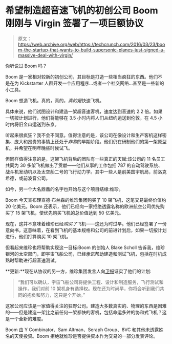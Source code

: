 # 希望制造超音速飞机的初创公司 Boom 刚刚与 Virgin  签署了一项巨额协议

> 原文：<https://web.archive.org/web/https://techcrunch.com/2016/03/23/boom-the-startup-that-wants-to-build-supersonic-planes-just-signed-a-massive-deal-with-virgin/>

你听说过 Boom 吗？

Boom 是一家相对较新的初创公司，其目标是打造一些相当疯狂的东西。他们不是在为 Kickstarter 人群开发一个应用程序…或者一个社交网络…甚至是一些新的小工具。

Boom 想造飞机。真的，真的，*真的是*快速飞机。

具体来说，他们试图设计和建造一架超音速客机，速度达到音速的 2.2 倍。如果一切按计划进行，他们将能够在 3.5 小时内将人们从纽约运送到伦敦，在 4.5 小时内将旧金山运送到东京。

听起来很疯狂？我不会不同意。值得注意的是，该公司在像设计和生产客机这样密集、庞大和昂贵的事情上还处于*非常*的早期阶段。他们仍在研制他们的第一架原型机，并希望在明年晚些时候试飞。

但同样值得注意的是，这架飞机背后的团队有一些真正的天赋:该公司的 11 名员工共同为 30 多架飞机做出了贡献——他们从事的工作包括 787 的自动驾驶系统、战斗机发动机以及太空船二号的飞行动力学。其中一些人是前美国宇航局，前洛克希德，或前波音公司。

如今，另一个大名鼎鼎的名字也开始与这个项目结缘:维珍。

Boom 今天宣布理查德·布兰森的维珍集团购买了 10 架飞机，这笔交易最终价值约 20 亿美元。Boom 还表示，他们已经向一家拒绝透露名称的欧洲航空公司优先购买了 15 架飞机，使优先购买飞机的总价值达到 50 亿美元。

现在，这并不意味着维珍已经*购买了*飞机——这还为时过早。他们已经签署了一份意向书，这意味着，在看到飞机的基本规格和公司的前进计划后，如果一切按计划进行，他们打算购买 10 架飞机。

但看起来维珍也将帮助实现这一目标:Boom 的创始人 Blake Scholl 告诉我，维珍银河的太空部门，即宇宙飞船公司，已经承诺帮助建造和测试飞机，包括在时机成熟时帮助进行超音速测试。

**更新:**现在从协议的另一方，维珍集团发言人向[卫报](https://web.archive.org/web/20230402120904/http://www.theguardian.com/business/2016/mar/23/boom-supersonic-jet-travel-affordable-business-class)证实了他们的计划:

> “我们可以确认，宇宙飞船公司将提供工程、设计和制造服务，飞行测试和操作，我们对前 10 架机身有选择权。现在还为时尚早，你将会听到我们共同的抱负和努力，这只是个开始。”

这家公司应该是一家值得关注的狂野公司。建造大多数真实的、物理的东西是困难的——但是建造一架比之前任何一架都快的客机，包括命运多舛的协和式飞机？这是一个全新的难度。

Boom 由 Y Combinator、Sam Altman、Seraph Group、8VC 和其他未透露姓名的天使投资。Boom 拒绝就维珍是否提供资本作为交易的一部分发表评论。